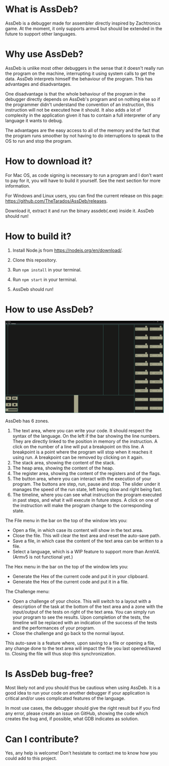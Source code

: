 # What is AssDeb?

AssDeb is a debugger made for assembler directly inspired by Zachtronics game. At the moment, it only supports armv4 but should be extended in the future to support other languages.

# Why use AssDeb?

AssDeb is unlike most other debuggers in the sense that it doesn't really run the program on the machine, interrupting it using system calls to get the data. AssDeb interprets himself the behaviour of the program. This has advantages and disadvantages. 

One disadvantage is that the whole behaviour of the program in the debugger directly depends on AssDeb's program and on nothing else so if the programmer didn't understand the convention of an instruction, this instruction will not be executed how it should. It also adds a lot of complexity in the application given it has to contain a full interpreter of any language it wants to debug.

The advantages are the easy access to all of the memory and the fact that the program runs smoother by not having to do interruptions to speak to the OS to run and stop the program.

# How to download it?

For Mac OS, as code signing is necessary to run a program and I don't want to pay for it, you will have to build it yourself. See the next section for more information.

For Windows and Linux users, you can find the current release on this page: https://github.com/TheTarados/AssDeb/releases.

Download it, extract it and run the binary assdeb(.exe) inside it. AssDeb should run!

# How to build it?

1. Install Node.js from https://nodejs.org/en/download/.

2. Clone this repository.

3. Run `npm install` in your terminal.

4. Run `npm start` in your terminal.

5. AssDeb should run!

# How to use AssDeb?

![](./images/Screenshot.png)

AssDeb has 6 zones.
1. The text area, where you can write your code. It should respect the syntax of the language. On the left if the bar showing the line numbers. They are directly linked to the position in memory of the instruction. A click on the number of a line will put a breakpoint on this line. A breakpoint is a point where the program will stop when it reaches it using run. A breakpoint can be removed by clicking on it again.
2. The stack area, showing the content of the stack.
3. The heap area, showing the content of the heap.
4. The register area, showing the content of the registers and of the flags.
5. The button area, where you can interact with the execution of your program. The buttons are step, run, pause and stop. The slider under it manages the speed of the run state, left being slow and right being fast.
6. The timeline, where you can see what instruction the program executed in past steps, and what it will execute in future steps. A click on one of the instruction will make the program change to the corresponding state.

The File menu in the bar on the top of the window lets you:
- Open a file, in which case its content will show in the text area.
- Close the file. This will clear the text area and reset the auto-save path.
- Save a file, in which case the content of the text area can be written to a file.
- Select a language, which is a WIP feature to support more than ArmV4. (Armv5 is not functional yet.)

The Hex menu in the bar on the top of the window lets you:
- Generate the Hex of the current code and put it in your clipboard.
- Generate the Hex of the current code and put it in a file.

The Challenge menu:
- Open a challenge of your choice. This will switch to a layout with a description of the task at the bottom of the text area and a zone with the input/output of the tests on right of the text area. You can simply run your program to see the results. Upon completion of the tests, the timeline will be replaced with an indication of the success of the tests and the performances of your program.
- Close the challenge and go back to the normal layout.

This auto-save is a feature where, upon saving to a file or opening a file, any change done to the text area will impact the file you last opened/saved to. Closing the file will thus stop this synchronization.

# Is AssDeb bug-free?

Most likely not and you should thus be cautious when using AssDeb. It is a good idea to run your code on another debugger if your application is critical and/or uses complicated features of the language.

In most use cases, the debugger should give the right result but if you find any error, please create an issue on GitHub, showing the code which creates the bug and, if possible, what GDB indicates as solution.

# Can I contribute?

Yes, any help is welcome! Don't hesistate to contact me to know how you could add to this project.